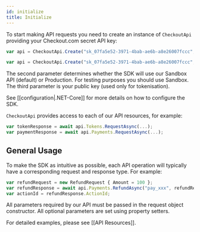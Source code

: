 ```yaml
---
id: initialize
title: Initialize
---
```



To start making API requests you need to create an instance of `CheckoutApi` providing your Checkout.com secret API key:

```jsx
var api = CheckoutApi.Create("sk_07fa5e52-3971-4bab-ae6b-a8e26007fccc", true);
```

```jsx
var api = CheckoutApi.Create("sk_07fa5e52-3971-4bab-ae6b-a8e26007fccc", true, "pk_7d9921be-b71f-47fa-b996-29515831d911");
```

The second parameter determines whether the SDK will use our Sandbox API (default) or Production. For testing purposes you should use Sandbox. The third parameter is your public key (used only for tokenisation).

See [[configuration|.NET-Core]] for more details on how to configure the SDK.

`CheckoutApi` provides access to each of our API resources, for example:

```jsx
var tokenResponse = await api.Tokens.RequestAsync(...);
var paymentResponse = await api.Payments.RequestAsync(...);
``` 

## General Usage

To make the SDK as intuitive as possible, each API operation will typically have a corresponding request and response type. For example:

```jsx
var refundRequest = new RefundRequest { Amount = 100 };
var refundResponse = await api.Payments.RefundAsync("pay_xxx", refundRequest);
var actionId = refundResponse.ActionId;
```

All parameters required by our API must be passed in the request object constructor. All optional parameters are set using property setters.

For detailed examples, please see [[API Resources]].